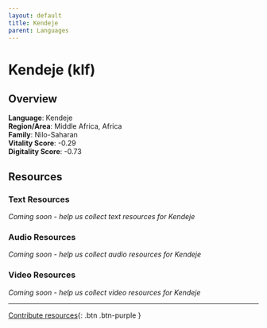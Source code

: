 ```yaml
---
layout: default
title: Kendeje
parent: Languages
---
```


# Kendeje (klf)

## Overview

**Language**: Kendeje  
**Region/Area**: Middle Africa, Africa  
**Family**: Nilo-Saharan  
**Vitality Score**: -0.29  
**Digitality Score**: -0.73  

## Resources

### Text Resources
*Coming soon - help us collect text resources for Kendeje*

### Audio Resources
*Coming soon - help us collect audio resources for Kendeje*

### Video Resources
*Coming soon - help us collect video resources for Kendeje*

---

[Contribute resources](https://fairtrain.github.io/){: .btn .btn-purple }
